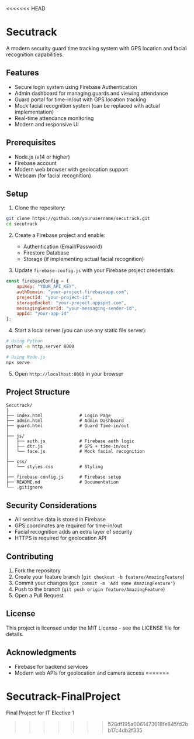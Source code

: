 <<<<<<< HEAD
# Secutrack

A modern security guard time tracking system with GPS location and facial recognition capabilities.

## Features

- Secure login system using Firebase Authentication
- Admin dashboard for managing guards and viewing attendance
- Guard portal for time-in/out with GPS location tracking
- Mock facial recognition system (can be replaced with actual implementation)
- Real-time attendance monitoring
- Modern and responsive UI

## Prerequisites

- Node.js (v14 or higher)
- Firebase account
- Modern web browser with geolocation support
- Webcam (for facial recognition)

## Setup

1. Clone the repository:
```bash
git clone https://github.com/yourusername/secutrack.git
cd secutrack
```

2. Create a Firebase project and enable:
   - Authentication (Email/Password)
   - Firestore Database
   - Storage (if implementing actual facial recognition)

3. Update `firebase-config.js` with your Firebase project credentials:
```javascript
const firebaseConfig = {
    apiKey: "YOUR_API_KEY",
    authDomain: "your-project.firebaseapp.com",
    projectId: "your-project-id",
    storageBucket: "your-project.appspot.com",
    messagingSenderId: "your-messaging-sender-id",
    appId: "your-app-id"
};
```

4. Start a local server (you can use any static file server):
```bash
# Using Python
python -m http.server 8000

# Using Node.js
npx serve
```

5. Open `http://localhost:8000` in your browser

## Project Structure

```
Secutrack/
│
├── index.html              # Login Page
├── admin.html              # Admin Dashboard
├── guard.html              # Guard Time-in/out
│
├── js/
│   ├── auth.js             # Firebase auth logic
│   ├── dtr.js              # GPS + time-in/out
│   └── face.js             # Mock facial recognition
│
├── css/
│   └── styles.css          # Styling
│
├── firebase-config.js      # Firebase setup
├── README.md               # Documentation
└── .gitignore
```

## Security Considerations

- All sensitive data is stored in Firebase
- GPS coordinates are required for time-in/out
- Facial recognition adds an extra layer of security
- HTTPS is required for geolocation API

## Contributing

1. Fork the repository
2. Create your feature branch (`git checkout -b feature/AmazingFeature`)
3. Commit your changes (`git commit -m 'Add some AmazingFeature'`)
4. Push to the branch (`git push origin feature/AmazingFeature`)
5. Open a Pull Request

## License

This project is licensed under the MIT License - see the LICENSE file for details.

## Acknowledgments

- Firebase for backend services
- Modern web APIs for geolocation and camera access 
=======
# Secutrack-FinalProject
Final Project for IT Elective 1
>>>>>>> 528df195a0061473618fe845fd2bb17c4db2f335
